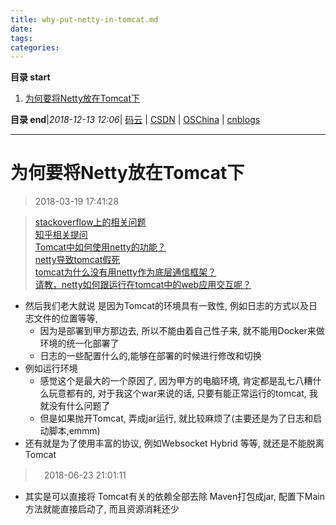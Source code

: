 ```yaml
---
title: why-put-netty-in-tomcat.md
date: 
tags: 
categories: 
---
```


**目录 start**
 
1. [为何要将Netty放在Tomcat下](#为何要将netty放在tomcat下)

**目录 end**|_2018-12-13 12:06_| [码云](https://gitee.com/gin9) | [CSDN](http://blog.csdn.net/kcp606) | [OSChina](https://my.oschina.net/kcp1104) | [cnblogs](http://www.cnblogs.com/kuangcp)
****************************************
# 为何要将Netty放在Tomcat下
> 2018-03-19 17:41:28

> [stackoverflow上的相关问题](https://stackoverflow.com/questions/3194508/is-hosting-a-netty-server-inside-tomcat-feasible-desirable/3200624#3200624)  
[知乎相关提问](https://www.zhihu.com/question/21472041)  
[Tomcat中如何使用netty的功能？](https://bbs.csdn.net/topics/390763179)  
[netty导致tomcat假死](http://blog.csdn.net/aishangyutian12/article/details/52251357)  
[tomcat为什么没有用netty作为底层通信框架？](https://www.zhihu.com/question/58796648)  
[请教，netty如何跟运行在tomcat中的web应用交互呢？ ](http://www.oschina.net/question/2762305_2191710)

- 然后我们老大就说 是因为Tomcat的环境具有一致性, 例如日志的方式以及日志文件的位置等等,
    - 因为是部署到甲方那边去, 所以不能由着自己性子来, 就不能用Docker来做环境的统一化部署了
    - 日志的一些配置什么的,能够在部署的时候进行修改和切换
- 例如运行环境
    - 感觉这个是最大的一个原因了, 因为甲方的电脑环境, 肯定都是乱七八糟什么玩意都有的, 对于我这个war来说的话, 只要有能正常运行的tomcat, 我就没有什么问题了
    - 但是如果抛开Tomcat, 弄成jar运行, 就比较麻烦了(主要还是为了日志和启动脚本,emmm)
- 还有就是为了使用丰富的协议, 例如Websocket Hybrid 等等, 就还是不能脱离Tomcat


>　2018-06-23 21:01:11
- 其实是可以直接将 Tomcat有关的依赖全部去除 Maven打包成jar, 配置下Main方法就能直接启动了, 而且资源消耗还少

